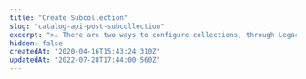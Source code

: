 ```yaml
---
title: "Create Subcollection"
slug: "catalog-api-post-subcollection"
excerpt: ">⚠️ There are two ways to configure collections, through Legacy CMS Portal or using the Beta Collection module. This endpoint is compatible with [collections configured through the Legacy CMS Portal](https://help.vtex.com/en/tutorial/adding-collections-cms--2YBy6P6X0NFRpkD2ZBxF6L).\n\nCreates a new Subcollection, which is a [Group](https://help.vtex.com/en/tutorial/adding-collections-cms--2YBy6P6X0NFRpkD2ZBxF6L#group-types) within a  Collection. A Subcollection can be either “Exclusive” (all the products contained in it will not be used) or “Inclusive” (all the products contained in it will be used).\r\n## Request body example\r\n\r\n```json\r\n{\r\n    \"CollectionId\": 149,\r\n    \"Name\": \"Test\",\r\n    \"Type\": \"Exclusive\",\r\n    \"PreSale\": true,\r\n    \"Release\": false\r\n}\r\n```\r\n## Response body example\r\n\r\n```json\r\n{\r\n    \"Id\": 13,\r\n    \"CollectionId\": 149,\r\n    \"Name\": \"Test\",\r\n    \"Type\": \"Exclusive\",\r\n    \"PreSale\": true,\r\n    \"Release\": false\r\n}\r\n```"
hidden: false
createdAt: "2020-04-16T15:43:24.310Z"
updatedAt: "2022-07-28T17:44:00.560Z"
---
```

